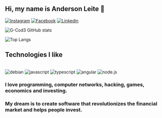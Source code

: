 ##  Hi, my name is Anderson Leite 👋

[![Instagram](https://img.shields.io/badge/Instagram-E4405F?style=for-the-badge&logo=instagram&logoColor=white)](https://www.instagram.com/andersonp.leite7/)
[![Facebook](https://img.shields.io/badge/Facebook-1877F2?style=for-the-badge&logo=facebook&logoColor=white)](https://www.facebook.com/profile.php?id=100090588123509)
[![Linkedin](https://img.shields.io/badge/LinkedIn-0077B5?style=for-the-badge&logo=linkedin&logoColor=white)](https://www.linkedin.com/in/andersonpleite/)


![G-Cod3 GitHub stats](https://github-readme-stats.vercel.app/api?username=G-Cod3&show_icons=true&theme=tokyonight)

![Top Langs](https://github-readme-stats.vercel.app/api/top-langs/?username=G-Cod3&layout=compact)

##  Technologies I like

<div style="display: inline_block"><br/>
  <img align="center" alt="debian" src="https://img.shields.io/badge/Debian-A81D33?style=for-the-badge&logo=debian&logoColor=white" />
  <img align="center" alt="javascript" src="https://img.shields.io/badge/JavaScript-F7DF1E?style=for-the-badge&logo=javascript&logoColor=black" />
  <img align="center" alt="typescript" src="https://img.shields.io/badge/TypeScript-007ACC?style=for-the-badge&logo=typescript&logoColor=white" />
  <img align="center" alt="angular" src="https://img.shields.io/badge/Angular-DD0031?style=for-the-badge&logo=angular&logoColor=white" />
  <img align="center" alt="node.js" src="https://img.shields.io/badge/Node.js-43853D?style=for-the-badge&logo=node.js&logoColor=white" />
</div>


###  I love programming, computer networks, hacking, games, economics and investing.
###  My dream is to create software that revolutionizes the financial market and helps people invest.
